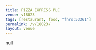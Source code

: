 ```yaml
---
title: PIZZA EXPRESS PLC
venue: v18023
tags: [restaurant, food, "fhrs:53361"]
permalink: /v/18023/
layout: venue
---
```

null